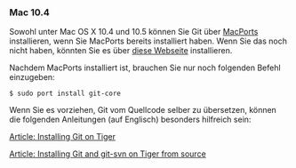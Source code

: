 ### Mac 10.4 ###

Sowohl unter Mac OS X 10.4 und 10.5 können Sie Git über
[MacPorts](http://www.macports.org/) installieren, wenn Sie MacPorts
bereits installiert haben.  Wenn Sie das noch nicht haben, könnten Sie
es über [diese Webseite](http://www.macports.org/install.php)
installieren.

Nachdem MacPorts installiert ist, brauchen Sie nur noch folgenden Befehl
einzugeben:

    $ sudo port install git-core

Wenn Sie es vorziehen, Git vom Quellcode selber zu übersetzen, können
die folgenden Anleitungen (auf Englisch) besonders hilfreich sein:

[Article: Installing Git on Tiger](http://rails.wincent.com/wiki/Installing_Git_1.5.2.3_on_Mac_OS_X_Tiger)

[Article: Installing Git and git-svn on Tiger from source](http://larrytheliquid.com/2007/12/29/compiling-git-and-git-svn-on-osx-tiger/)
